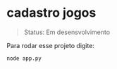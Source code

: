 <h1>cadastro jogos</h1>

>Status: Em desensvolvimento 

Para rodar esse projeto digite:

```
node app.py
```
